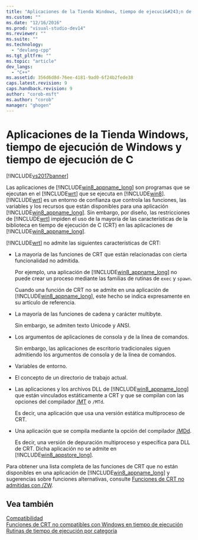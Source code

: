 ```yaml
---
title: "Aplicaciones de la Tienda Windows, tiempo de ejecuci&#243;n de Windows y tiempo de ejecuci&#243;n de C | Microsoft Docs"
ms.custom: ""
ms.date: "12/16/2016"
ms.prod: "visual-studio-dev14"
ms.reviewer: ""
ms.suite: ""
ms.technology: 
  - "devlang-cpp"
ms.tgt_pltfrm: ""
ms.topic: "article"
dev_langs: 
  - "C++"
ms.assetid: 356d6d8d-76ee-4181-9ad0-6f24b2fede38
caps.latest.revision: 9
caps.handback.revision: 9
author: "corob-msft"
ms.author: "corob"
manager: "ghogen"
---
```

# Aplicaciones de la Tienda Windows, tiempo de ejecuci&#243;n de Windows y tiempo de ejecuci&#243;n de C
[!INCLUDE[vs2017banner](../assembler/inline/includes/vs2017banner.md)]

Las aplicaciones de [!INCLUDE[win8_appname_long](../build/includes/win8_appname_long_md.md)] son programas que se ejecutan en el [!INCLUDE[wrt](../atl/reference/includes/wrt_md.md)] que se ejecuta en [!INCLUDE[win8](../build/includes/win8_md.md)].  [!INCLUDE[wrt](../atl/reference/includes/wrt_md.md)] es un entorno de confianza que controla las funciones, las variables y los recursos que están disponibles para una aplicación [!INCLUDE[win8_appname_long](../build/includes/win8_appname_long_md.md)].  Sin embargo, por diseño, las restricciones de [!INCLUDE[wrt](../atl/reference/includes/wrt_md.md)] impiden el uso de la mayoría de las características de la biblioteca en tiempo de ejecución de C \(CRT\) en las aplicaciones de [!INCLUDE[win8_appname_long](../build/includes/win8_appname_long_md.md)].  
  
 [!INCLUDE[wrt](../atl/reference/includes/wrt_md.md)] no admite las siguientes características de CRT:  
  
-   La mayoría de las funciones de CRT que están relacionadas con cierta funcionalidad no admitida.  
  
     Por ejemplo, una aplicación de [!INCLUDE[win8_appname_long](../build/includes/win8_appname_long_md.md)] no puede crear un proceso mediante las familias de rutinas de `exec` y `spawn`.  
  
     Cuando una función de CRT no se admite en una aplicación de [!INCLUDE[win8_appname_long](../build/includes/win8_appname_long_md.md)], este hecho se indica expresamente en su artículo de referencia.  
  
-   La mayoría de las funciones de cadena y carácter multibyte.  
  
     Sin embargo, se admiten texto Unicode y ANSI.  
  
-   Los argumentos de aplicaciones de consola y de la línea de comandos.  
  
     Sin embargo, las aplicaciones de escritorio tradicionales siguen admitiendo los argumentos de consola y de la línea de comandos.  
  
-   Variables de entorno.  
  
-   El concepto de un directorio de trabajo actual.  
  
-   Las aplicaciones y los archivos DLL de [!INCLUDE[win8_appname_long](../build/includes/win8_appname_long_md.md)] que están vinculados estáticamente a CRT y que se compilan con las opciones del compilador [\/MT](../build/reference/md-mt-ld-use-run-time-library.md) o `/MTd`.  
  
     Es decir, una aplicación que usa una versión estática multiproceso de CRT.  
  
-   Una aplicación que se compila mediante la opción del compilador [\/MDd](../build/reference/md-mt-ld-use-run-time-library.md).  
  
     Es decir, una versión de depuración multiproceso y específica para DLL de CRT.  Dicha aplicación no se admite en [!INCLUDE[win8_appstore_long](../build/reference/includes/win8_appstore_long_md.md)].  
  
 Para obtener una lista completa de las funciones de CRT que no están disponibles en una aplicación de [!INCLUDE[win8_appname_long](../build/includes/win8_appname_long_md.md)] y sugerencias sobre funciones alternativas, consulte [Funciones de CRT no admitidas con \/ZW](http://msdn.microsoft.com/library/windows/apps/jj606124.aspx).  
  
## Vea también  
 [Compatibilidad](../c-runtime-library/compatibility.md)   
 [Funciones de CRT no compatibles con Windows en tiempo de ejecución](../c-runtime-library/windows-runtime-unsupported-crt-functions.md)   
 [Rutinas de tiempo de ejecución por categoría](../c-runtime-library/run-time-routines-by-category.md)